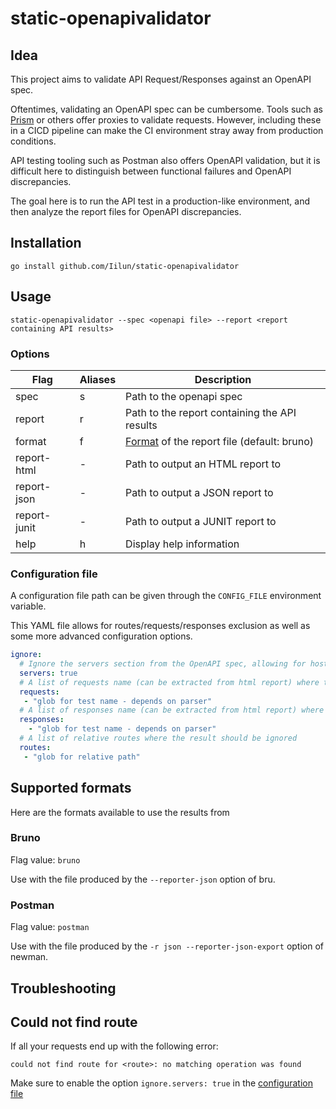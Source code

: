 # static-openapivalidator

## Idea

This project aims to validate API Request/Responses against an OpenAPI spec.

Oftentimes, validating an OpenAPI spec can be cumbersome. Tools such as [Prism](https://docs.stoplight.io/docs/prism) or others offer proxies to validate requests. However, including these in a CICD pipeline can make the CI environment stray away from production conditions.

API testing tooling such as Postman also offers OpenAPI validation, but it is difficult here to distinguish between functional failures and OpenAPI discrepancies. 

The goal here is to run the API test in a production-like environment, and then analyze the report files for OpenAPI discrepancies.

## Installation

```
go install github.com/Iilun/static-openapivalidator
```

## Usage

```
static-openapivalidator --spec <openapi file> --report <report containing API results>
```

### Options

| Flag         | Aliases | Description                                                      |
|--------------|---------|------------------------------------------------------------------|
| spec         | s       | Path to the openapi spec                                         |
| report       | r       | Path to the report containing the API results                    |
| format       | f       | [Format](#supported-formats) of the report file (default: bruno) |
| report-html  | -       | Path to output an HTML report to                                 |
| report-json  | -       | Path to output a JSON report to                                  |
| report-junit | -       | Path to output a JUNIT report to                                 |
| help         | h       | Display help information                                         |

### Configuration file

A configuration file path can be given through the `CONFIG_FILE` environment variable.

This YAML file allows for routes/requests/responses exclusion as well as some more advanced configuration options.

```yaml
ignore:
  # Ignore the servers section from the OpenAPI spec, allowing for hosts not given in the OpenAPI to match the route anyway
  servers: true
  # A list of requests name (can be extracted from html report) where the result should be ignored
  requests:
   - "glob for test name - depends on parser"
  # A list of responses name (can be extracted from html report) where the result should be ignored
  responses:
    - "glob for test name - depends on parser"
  # A list of relative routes where the result should be ignored
  routes:
   - "glob for relative path"
```


## Supported formats

Here are the formats available to use the results from

### Bruno

Flag value: `bruno`

Use with the file produced by the `--reporter-json` option of bru.

### Postman

Flag value: `postman`

Use with the file produced by the `-r json --reporter-json-export` option of newman.

## Troubleshooting

## Could not find route

If all your requests end up with the following error: 

    could not find route for <route>: no matching operation was found

Make sure to enable the option `ignore.servers: true` in the [configuration file](#configuration-file)